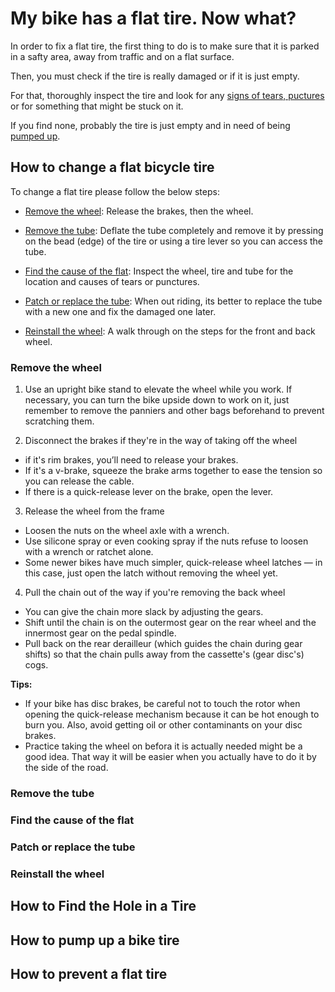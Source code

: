 
# My bike has a flat tire. Now what?
In order to fix a flat tire, the first thing to do is to make sure that it is parked in a safty area, away from traffic and on a flat surface.

Then, you must check if the tire is really damaged or if it is just empty.

For that, thoroughly inspect the tire and look for any [signs of tears, puctures](https://www.example.com) or for something that might be stuck on it.

If you find none, probably the tire is just empty and in need of being [pumped up](#How-to-pump-up-a-bike-tire).




## How to change a flat bicycle tire

To change a flat tire please follow the below steps:

- [Remove the wheel](#Remove-the-wheel): Release the brakes, then the wheel.

- [Remove the tube](#Remove-the-tube): Deflate the tube completely and remove it by pressing on the bead (edge) of the tire or using a tire lever so you can access the tube.

- [Find the cause of the flat](Find-the-cause-of-the-flat): Inspect the wheel, tire and tube for the location and causes of tears or punctures.

- [Patch or replace the tube](Patch-or-replace-the-tube): When out riding, its better to replace the tube with a new one and fix the damaged one later.

- [Reinstall the wheel](Reinstall-the-wheel): A walk through on the steps for the front and back wheel.



### Remove the wheel


1. Use an upright bike stand to elevate the wheel while you work. If necessary, you can turn the bike upside down to work on it, just remember to remove the panniers and other bags beforehand to prevent scratching them.

2. Disconnect the brakes if they're in the way of taking off the wheel
- if it's rim brakes, you’ll need to release your brakes.
- If it's a v-brake, squeeze the brake arms together to ease the tension so you can release the cable.
- If there is a quick-release lever on the brake, open the lever.

3. Release the wheel from the frame
- Loosen the nuts on the wheel axle with a wrench. 
- Use silicone spray or even cooking spray if the nuts refuse to loosen with a wrench or ratchet alone.
- Some newer bikes have much simpler, quick-release wheel latches — in this case, just open the latch without removing the wheel yet.

4. Pull the chain out of the way if you're removing the back wheel
- You can give the chain more slack by adjusting the gears.
- Shift until the chain is on the outermost gear on the rear wheel and the innermost gear on the pedal spindle.
- Pull back on the rear derailleur (which guides the chain during gear shifts) so that the chain pulls away from the cassette's (gear disc's) cogs.

**Tips:**

- If your bike has disc brakes, be careful not to touch the rotor when opening the quick-release mechanism because it can be hot enough to burn you. Also, avoid getting oil or other contaminants on your disc brakes.
- Practice taking the wheel on befora it is actually needed might be a good idea. That way it will be easier when you actually have to do it by the side of the road.

### Remove the tube

### Find the cause of the flat

### Patch or replace the tube

### Reinstall the wheel



## How to Find the Hole in a Tire



## How to pump up a bike tire


## How to prevent a flat tire




